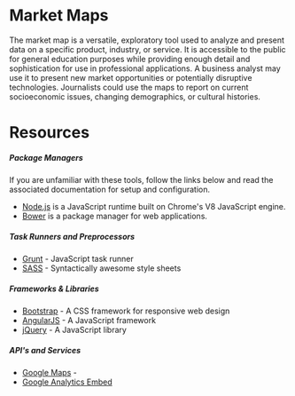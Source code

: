 # Market Maps
The market map is a versatile, exploratory tool used to analyze and present data on a specific product, industry, or service. It is accessible to the public for general education purposes while providing enough detail and sophistication for use in professional applications. A business analyst may use it to present new market opportunities or potentially disruptive technologies. Journalists could use the maps to report on current socioeconomic issues, changing demographics, or cultural histories. 

# Resources

##### Package Managers
If you are unfamiliar with these tools, follow the links below and read the associated documentation for setup and configuration.
- [Node.js](https://nodejs.org/en/) is a JavaScript runtime built on Chrome's V8 JavaScript engine. 
- [Bower](https://bower.io/) is a package manager for web applications.
##### Task Runners and Preprocessors
- [Grunt](http://gruntjs.com/) - JavaScript task runner
- [SASS](http://sass-lang.com/) - Syntactically awesome style sheets
##### Frameworks & Libraries
- [Bootstrap](http://getbootstrap.com/) - A CSS framework for responsive web design
- [AngularJS](https://angularjs.org/) - A JavaScript framework
- [jQuery](https://jquery.com/) - A JavaScript library
##### API's and Services
- [Google Maps](https://developers.google.com/maps/documentation/javascript/examples/style-array) - 
- [Google Analytics Embed](https://developers.google.com/analytics/devguides/reporting/embed/v1/)